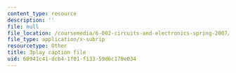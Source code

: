 ```yaml
---
content_type: resource
description: ''
file: null
file_location: /coursemedia/6-002-circuits-and-electronics-spring-2007/60941c41dcb41f01f13359d6c170e034_OGtElTMJidE.srt
file_type: application/x-subrip
resourcetype: Other
title: 3play caption file
uid: 60941c41-dcb4-1f01-f133-59d6c170e034
---
```

